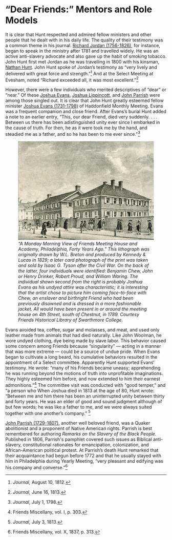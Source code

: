 # “Dear Friends:” Mentors and Role Models

It is clear that Hunt respected and admired fellow ministers and other people that he dealt with in his daily life. The quality of their testimony was a common theme in his journal. [Richard Jordan (1756-1826)](/entities/w6gq882n/), for instance, began to speak in the ministry after 1781 and travelled widely. He was an active anti-slavery advocate and also gave up the habit of smoking tobacco. John Hunt first met Jordan as he was travelling in 1800 with his kinsman, [Nathan Hunt](/entities/w6wh3qkh). John Hunt spoke of Jordan’s testimony as “very lively and delivered with great force and strength.”[^24] And at the Select Meeting at Evesham, noted “Richard exceeded all, it was most excellent.”[^25]

[^24]: _Journal,_ August 10, 1812.
[^25]: _Journal,_ June 16, 1813.

However, there were a few individuals who merited descriptives of “dear” or “near.” Of these [Joshua Evans](/entities/w6c82qz0/), [Joshua Lippincott](/entities/w6jb6xn6/), and [John Parrish](/entities/w63g5dz0/) were among those singled out. It is clear that John Hunt greatly esteemed fellow minister [Joshua Evans (1731-1798)](/entities/w6c82qz0/) of Haddonfield Monthly Meeting. Evans was a frequent companion and close friend. After Evans’s burial Hunt added a note to an earlier entry, “This, our dear Friend, died very suddenly. . . . Between us there has been adistinguished unity ever since I embarked in the cause of truth. For then, he as it were took me by the hand, and steadied me as a father, and so he has been to me ever since."[^26]

[^26]: _Journal,_ July 1, 1798.

<p><figure>
  <img src="../images/image2.jpg" alt="Busy street scene showing the meetinghouse and school behind a brick wall. Young and old Quakers walk along the sidwalk in front of the buildings. Many of the older Quakers use canes. Also shows two African American children with a large pig on the lower left." title="“A Monday Morning View of Friends Meeting House and Academy, Philadelphia, Forty Years Ago.”"/>
 <figcaption><i>“A Monday Morning View of Friends Meeting House and Academy, Philadelphia, Forty Years Ago.” This lithograph was originally drawn by W.L. Breton and produced by Kennedy & Lucas in 1829; a later card photograph of the print was taken and sold by Isaac G. Tyson after the Civil War. On the back of the latter, four individuals were identified: Benjamin Chew, John or Henry Drinker, Robert Proud, and William Waring. The individual shown second from the right is probably Joshua Evans as his undyed attire was characteristic; it is interesting that the artist chose to picture him coming face-to-face with Chew, an enslaver and birthright Friend who had been previously disowned and is dressed in a more fashionable jacket. All would have been present in or around the meeting house on 4th Street, south of Chestnut, in 1789. Courtesy Friends Historical Library of Swarthmore College.</i></figcaption>
</figure></p>

Evans avoided tea, coffee, sugar and molasses, and meat, and used only leather made from animals that had died naturally. Like John Woolman, he wore undyed clothing, dye being made by slave labor. This behavior caused some concern among Friends because “singularity” — acting in a manner that was more extreme — could be a source of undue pride. When Evans began to cultivate a long beard, his cumulative behaviors resulted in the appointment of a Select committee. Apparently Hunt supported Evans’ testimony. He wrote: “many of his Friends became uneasy; apprehending he was running beyond the motions of truth into unprofitable imaginations. They highly esteemed him before, and now extended to him their earnest admonitions.”[^27] The committee visit was conducted with "good temper," and “a person who When Joshua died in 1813 at the age of 80, Hunt wrote: “Between me and him there has been an uninterrupted unity between thirty and forty years. He was an elder of good and sound judgment although of but few words; he was like a father to me, and we were always suited together with one another’s company.” [^28]

[^27]: Friends Miscellany, vol. I, p. 303.
[^28]: _Journal,_ July 3, 1813.

[John Parrish (1729-1807)](/entities/w63g5dz0/), another well beloved friend, was a Quaker abolitionist and a proponent of Native American rights. Parrish is best remembered for authoring _Remarks on the Slavery of the Black People._ Published in 1806, Parrish's pamphlet covered such issues as Biblical anti-slavery, constitutional rationales for emancipation, colonization, and African-American political protest. At Parrish’s death Hunt remarked that their acquaintance had begun before 1772 and that he usually stayed with him in Philadelphia during Yearly Meeting, “very pleasant and edifying was his company and converse.”[^29]

[^29]: Friends Miscellany, vol. X, 1837, p. 313.
